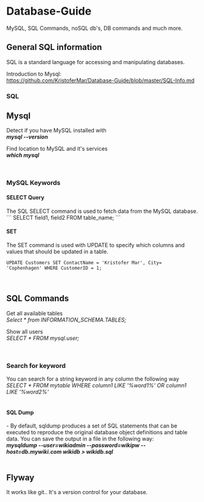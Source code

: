 <h1>Database-Guide</h1>
MySQL, SQL Commands, noSQL db's, DB commands and much more.

<h2>General SQL information</h2>
SQL is a standard language for accessing and manipulating databases. <br>

Introduction to Mysql: <br>
<a href="https://github.com/KristoferMar/Database-Guide/blob/master/SQL-Info.md" target="_blank">https://github.com/KristoferMar/Database-Guide/blob/master/SQL-Info.md</a><br>

<h3>SQL </h3>


<h2>Mysql</h2>
Detect if you have MySQL installed with <br>
<i><b> mysql --version </b></i><br>

Find location to MySQL and it's services <br>
<i><b>which mysql</b></i><br>

<br>
<h3>MySQL Keywords</h3>
<h4>SELECT Query</h4>
The SQL SELECT command is used to fetch data from the MySQL database. 
```
SELECT field1, field2 FROM table_name;
```

<h4>SET</h4>
The SET command is used with UPDATE to specify which columns and values that should be updated in a table. <br>

```
UPDATE Customers SET ContactName = 'Kristofer Mar', City= 'Cophenhagen' WHERE CustomerID = 1;
```



<br>
<h2>SQL Commands</h2>

Get all available tables <br>
<i>Select * from INFORMATION_SCHEMA.TABLES; </i><br>

Show all users <br>
<i>SELECT * FROM mysql.user;</i><br>



<br>
<h3>Search for keyword</h3>
You can search for a string keyword in any column the following way <br>
<i> SELECT * FROM mytable WHERE column1 LIKE '%word1%' OR column1 LIKE '%word2%'</i><br>



<br>
<h4>SQL Dump</h4>
- By default, sqldump produces a set of SQL statements that can be executed to reproduce the original database object definitions and table data. You can save the output in a file in the following way: <br>
<b><i>mysqldump --user=wikiadmin --password=wikipw --host=db.mywiki.com wikidb > wikidb.sql</i></b><br>

<br>
<h2> Flyway </h2>

It works like git.. It's a version control for your database.